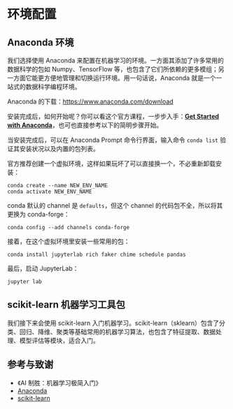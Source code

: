 # 环境配置

## Anaconda 环境

我们选择使用 Anaconda 来配置在机器学习的环境。一方面其添加了许多常用的数据科学的包如 Numpy、TensorFlow 等，也包含了它们所依赖的更多模组；另一方面它能更方便地管理和切换运行环境。用一句话说，Anaconda 就是一个一站式的数据科学编程环境。

Anaconda 的下载：<https://www.anaconda.com/download>

安装完成后，如何开始呢？你可以看这个官方课程，一步步入手：[**Get Started with Anaconda**](https://freelearning.anaconda.cloud/get-started-with-anaconda)，也可也直接参考以下的简明步骤开始。

当安装完成后，可以在 Anaconda Prompt 命令行界面，输入命令 `conda list` 验证其安装状况以及内置的包列表。

官方推荐创建一个虚拟环境，这样如果玩坏了可以直接换一个，不必重新卸载安装：

```console
conda create --name NEW_ENV_NAME
conda activate NEW_ENV_NAME
```

conda 默认的 channel 是 `defaults`，但这个 channel 的代码包不全，所以将其更换为 conda-forge：

```console
conda config --add channels conda-forge
```

接着，在这个虚拟环境里安装一些常用的包：

```console
conda install jupyterlab rich faker chime schedule pandas
```

最后，启动 JupyterLab：

```console
jupyter lab
```

## scikit-learn 机器学习工具包

我们接下来会使用 scikit-learn 入门机器学习。scikit-learn（sklearn）包含了分类、回归、降维、聚类等基础常用的机器学习算法，也包含了特征提取、数据处理、模型评估等模块，适合入门。

## 参考与致谢

- 《AI 制胜：机器学习极简入门》
- [Anaconda](https://www.anaconda.com/)
- [scikit-learn](https://scikit-learn.org/)
